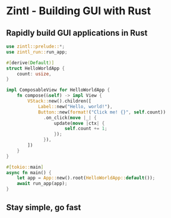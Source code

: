 # Zintl - Building GUI with Rust

## Rapidly build GUI applications in Rust

```rs
use zintl::prelude::*;
use zintl_run::run_app;

#[derive(Default)]
struct HelloWorldApp {
    count: usize,
}

impl ComposableView for HelloWorldApp {
    fn compose(&self) -> impl View {
        VStack::new().children([
            Label::new("Hello, world!"),
            Button::new(format!("Click me! {}", self.count))
              .on_click(move |_| {
                  update(move |ctx| {
                      self.count += 1;
                  });
              }),
        ])
    }
}

#[tokio::main]
async fn main() {
    let app = App::new().root(HelloWorldApp::default());
    await run_app(app);
}
```

## Stay simple, go fast
